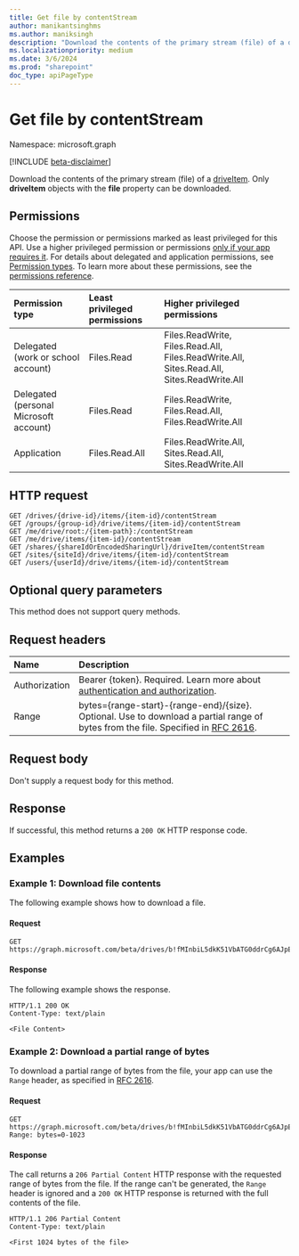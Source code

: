 ```yaml
---
title: Get file by contentStream
author: manikantsinghms
ms.author: maniksingh
description: "Download the contents of the primary stream (file) of a driveItem. Only driveItem objects with the file property can be downloaded."
ms.localizationpriority: medium
ms.date: 3/6/2024
ms.prod: "sharepoint"
doc_type: apiPageType
---
```

# Get file by contentStream

Namespace: microsoft.graph

[!INCLUDE [beta-disclaimer](../../includes/beta-disclaimer.md)]

Download the contents of the primary stream (file) of a [driveItem](../resources/driveitem.md). Only **driveItem** objects with the **file** property can be downloaded.

## Permissions

Choose the permission or permissions marked as least privileged for this API. Use a higher privileged permission or permissions [only if your app requires it](/graph/permissions-overview#best-practices-for-using-microsoft-graph-permissions). For details about delegated and application permissions, see [Permission types](/graph/permissions-overview#permission-types). To learn more about these permissions, see the [permissions reference](/graph/permissions-reference).

<!-- { "blockType": "permissions", "name": "driveitem_get_contentstream" } -->
|Permission type|Least privileged permissions|Higher privileged permissions|
|:---|:---|:---|
|Delegated (work or school account)|Files.Read|Files.ReadWrite, Files.Read.All, Files.ReadWrite.All, Sites.Read.All, Sites.ReadWrite.All|
|Delegated (personal Microsoft account)|Files.Read|Files.ReadWrite, Files.Read.All, Files.ReadWrite.All|
|Application|Files.Read.All|Files.ReadWrite.All, Sites.Read.All, Sites.ReadWrite.All|

## HTTP request

<!-- { "blockType": "ignored" } -->

```http
GET /drives/{drive-id}/items/{item-id}/contentStream
GET /groups/{group-id}/drive/items/{item-id}/contentStream
GET /me/drive/root:/{item-path}:/contentStream
GET /me/drive/items/{item-id}/contentStream
GET /shares/{shareIdOrEncodedSharingUrl}/driveItem/contentStream
GET /sites/{siteId}/drive/items/{item-id}/contentStream
GET /users/{userId}/drive/items/{item-id}/contentStream
```

## Optional query parameters

This method does not support query methods.

## Request headers

|Name|Description|
|:---|:---|
|Authorization|Bearer {token}. Required. Learn more about [authentication and authorization](/graph/auth/auth-concepts).|
|Range|bytes={range-start}-{range-end}/{size}. Optional. Use to download a partial range of bytes from the file. Specified in [RFC 2616](https://www.ietf.org/rfc/rfc2616.txt).|

## Request body

Don't supply a request body for this method.

## Response

If successful, this method returns a `200 OK` HTTP response code.


## Examples

### Example 1: Download file contents

The following example shows how to download a file.

#### Request

<!-- { "blockType": "request", "name": "download-item-content-stream", "scopes": "files.read" } -->

```http
GET https://graph.microsoft.com/beta/drives/b!fMInbiL5dkK51VbATG0ddrCg6AJpEj9Lm4uGj5HgEi4guyuYp4W5SbH4dPfXTbCF/items/014Y52UITTNSVUQI43PZBJMKLAY6LJBUVE/contentStream
```

#### Response

The following example shows the response.

<!-- {
  "blockType": "response",
  "truncated": true,
  "@odata.type": "stream"
} -->

```http
HTTP/1.1 200 OK
Content-Type: text/plain

<File Content>
```

### Example 2: Download a partial range of bytes

To download a partial range of bytes from the file, your app can use the `Range` header, as specified in [RFC 2616](https://www.ietf.org/rfc/rfc2616.txt).

#### Request
<!-- { "blockType": "request", "opaqueUrl": true, "name": "download-item-partial-stream", "scopes": "files.read" } -->
```http
GET https://graph.microsoft.com/beta/drives/b!fMInbiL5dkK51VbATG0ddrCg6AJpEj9Lm4uGj5HgEi4guyuYp4W5SbH4dPfXTbCF/items/014Y52UITTNSVUQI43PZBJMKLAY6LJBUVE/contentStream
Range: bytes=0-1023
```
#### Response

The call returns a `206 Partial Content` HTTP response with the requested range of bytes from the file. If the range can't be generated, the `Range` header is ignored and a `200 OK` HTTP response is returned with the full contents of the file.

<!-- {
  "blockType": "response",
  "truncated": true,
  "@odata.type": "stream"
} -->

```http
HTTP/1.1 206 Partial Content
Content-Type: text/plain

<First 1024 bytes of the file>
```

<!-- {
  "type": "#page.annotation",
  "description": "Download the contents of a driveItem.",
  "keywords": "",
  "section": "documentation",
  "tocPath": "Items/Download",
  "suppressions": [
  ]
} -->

